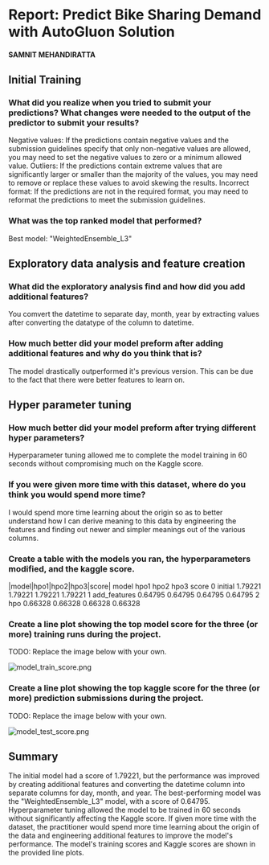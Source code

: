 # Report: Predict Bike Sharing Demand with AutoGluon Solution
#### SAMNIT MEHANDIRATTA

## Initial Training
### What did you realize when you tried to submit your predictions? What changes were needed to the output of the predictor to submit your results?
Negative values: If the predictions contain negative values and the submission guidelines specify that only non-negative values are allowed, you may need to set the negative values to zero or a minimum allowed value.
Outliers: If the predictions contain extreme values that are significantly larger or smaller than the majority of the values, you may need to remove or replace these values to avoid skewing the results.
Incorrect format: If the predictions are not in the required format, you may need to reformat the predictions to meet the submission guidelines.


### What was the top ranked model that performed?
Best model: "WeightedEnsemble_L3"

## Exploratory data analysis and feature creation
### What did the exploratory analysis find and how did you add additional features?
You comvert the datetime to separate day, month, year by extracting values after converting the datatype of the column to datetime.

### How much better did your model preform after adding additional features and why do you think that is?
The model drastically outperformed it's previous version. This can be due to the fact that there were better features to learn on.

## Hyper parameter tuning
### How much better did your model preform after trying different hyper parameters?
Hyperparameter tuning allowed me to complete the model training in 60 seconds without compromising much on the Kaggle score.

### If you were given more time with this dataset, where do you think you would spend more time?
I would spend more time learning about the origin so as to better understand how I can derive meaning to this data by engineering the features and finding out newer and simpler meanings out of the various columns.

### Create a table with the models you ran, the hyperparameters modified, and the kaggle score.
|model|hpo1|hpo2|hpo3|score|
model	hpo1	hpo2	hpo3	score
0	initial	1.79221	1.79221	1.79221	1.79221
1	add_features	0.64795	0.64795	0.64795	0.64795
2	hpo	0.66328	0.66328	0.66328	0.66328

### Create a line plot showing the top model score for the three (or more) training runs during the project.

TODO: Replace the image below with your own.

![model_train_score.png](img/model_train_score.png)

### Create a line plot showing the top kaggle score for the three (or more) prediction submissions during the project.

TODO: Replace the image below with your own.

![model_test_score.png](img/model_test_score.png)

## Summary
The initial model had a score of 1.79221, but the performance was improved by creating additional features and converting the datetime column into separate columns for day, month, and year. The best-performing model was the "WeightedEnsemble_L3" model, with a score of 0.64795. Hyperparameter tuning allowed the model to be trained in 60 seconds without significantly affecting the Kaggle score. If given more time with the dataset, the practitioner would spend more time learning about the origin of the data and engineering additional features to improve the model's performance. The model's training scores and Kaggle scores are shown in the provided line plots.
